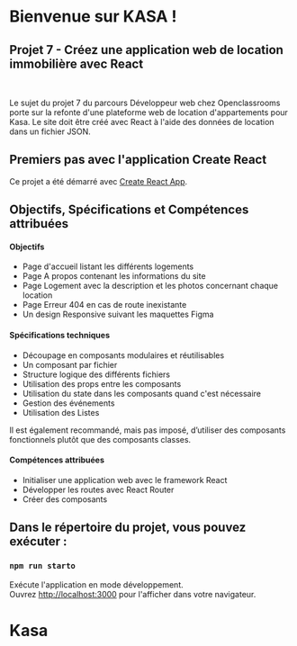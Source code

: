 # Bienvenue sur KASA !

## Projet 7 - Créez une application web de location immobilière avec React

</br>

Le sujet du projet 7 du parcours Développeur web chez Openclassrooms porte sur la refonte d'une plateforme web de location d'appartements pour Kasa. Le site doit être créé avec React à l'aide des données de location dans un fichier JSON. 

## Premiers pas avec l'application Create React

Ce projet a été démarré avec [Create React App](https://github.com/facebook/create-react-app).

## Objectifs, Spécifications et Compétences attribuées

#### Objectifs

-   Page d'accueil listant les différents logements
-   Page A propos contenant les informations du site
-   Page Logement avec la description et les photos concernant chaque location
-   Page Erreur 404 en cas de route inexistante
-   Un design Responsive suivant les maquettes Figma

#### Spécifications techniques

-   Découpage en composants modulaires et réutilisables
-   Un composant par fichier
-   Structure logique des différents fichiers
-   Utilisation des props entre les composants
-   Utilisation du state dans les composants quand c'est nécessaire
-   Gestion des événements
-   Utilisation des Listes

Il est également recommandé, mais pas imposé, d’utiliser des composants
fonctionnels plutôt que des composants classes.


#### Compétences attribuées

-   Initialiser une application web avec le framework React
-   Développer les routes avec React Router
-   Créer des composants


## Dans le répertoire du projet, vous pouvez exécuter :

### `npm run starto`

Exécute l'application en mode développement.\
Ouvrez [http://localhost:3000](http://localhost:3000) pour l'afficher dans votre navigateur.



# Kasa
